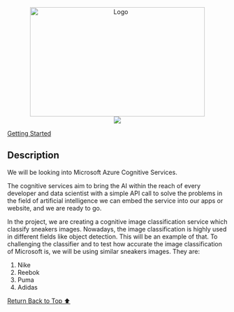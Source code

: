 <div align="center">
    <a href="https://github.com/itsmeSamrat" target="_blank">
        <img src="https://cdn.hashnode.com/res/hashnode/image/upload/v1675862650505/ac9157dd-40f2-43a6-8dc0-94dfb9581eb3.png" 
        alt="Logo" width="400" height="250">
    </a>
</div>

<div align="center">
<img src="https://readme-typing-svg.demolab.com?font=Fira+Code&duration=3000&pause=1000&center=true&vCenter=true&width=435&lines=Azure+Cognitive+Services+-+Image+Classification">
</div>

[Getting Started](#getting-started)

## Description

We will be looking into Microsoft Azure Cognitive Services.

The cognitive services aim to bring the AI within the reach of every developer and data scientist with a simple API call to solve the problems in the field of artificial intelligence we can embed the service into our apps or website, and we are ready to go.

In the project, we are creating a cognitive image classification service which classify sneakers images. Nowadays, the image classification is highly used in different fields like object detection. This will be an example of that.
To challenging the classifier and to test how accurate the image classification of Microsoft is, we will be using similar sneakers images. They are:

1. Nike
2. Reebok
3. Puma
4. Adidas

<!-- Back to the top -->

[Return Back to Top ⬆️](#getting-started)
